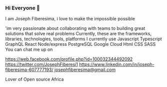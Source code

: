 ### Hi Everyone 👋

I am Joseph Fiberesima, i love to make the impossible possible 

'im very passionate about  collaborating with teams to building great solutions that solve real problems Currently, these are the frameworks, libraries, technologies, tools, platforms I currently use
Javascript
Typescript
GraphQL
React
Node/express
PostgreSQL
Google Cloud
Html
CSS
SASS
You can chat me up on

https://web.facebook.com/profile.php?id=100032344492092
https://twitter.com/JosephFiberesi1
https://www.linkedin.com/in/joseph-fiberesima-607777193/
josephfiberesima@gmail.com

Lover of Open source Africa

